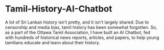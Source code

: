 # Tamil-History-AI-Chatbot
A lot of Sri Lankan history isn't pretty, and it isn't largely shared. Due to censorship and media bias, tamil history has been somewhat forgotten. So, as a part of the Ottawa Tamil Association, I have built an AI Chatbot, fed with hundreds of historical news reports, articles, and papers, to help young tamilians educate and learn about their history.
